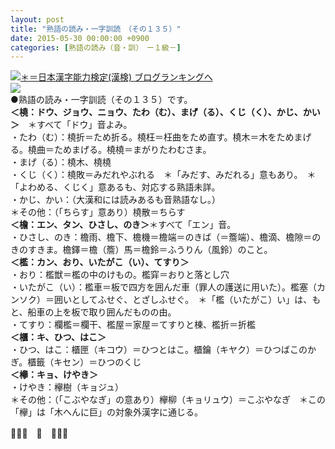 ```yaml
---
layout: post
title: "熟語の読み・一字訓読　（その１３５）"
date: 2015-05-30 00:00:00 +0900
categories: [熟語の読み（音・訓）　ー１級－]
---
```


[![](/syuusyuu9701/assets/images/熟語の読み・一字訓読-（その１３５）-br_c_3028_1.gif)＊＝](http://blog.with2.net/link.php?1659096:3028 "日本漢字能力検定(漢検) ブログランキングへ")[日本漢字能力検定(漢検) ブログランキングへ](http://blog.with2.net/link.php?1659096:3028)  
![](/syuusyuu9701/assets/images/熟語の読み・一字訓読-（その１３５）-f6a1f696bdc965621c360c5339f16267.jpg)  
●熟語の読み・一字訓読（その１３５）です。  
**＜橈：ドウ、ジョウ、ニョウ、たわ（む）、まげ（る）、くじ（く）、かじ、かい＞**　＊すべて「ドウ」音よみ。  
・たわ（む）：橈折＝ため折る。橈枉＝枉曲をため直す。橈木＝木をためまげる。橈曲＝ためまげる。橈橈＝まがりたわむさま。  
・まげ（る）：橈木、橈橈  
・くじ（く）：橈敗＝みだれやぶれる　＊「みだす、みだれる」意もあり。　＊「よわめる、くじく」意あるも、対応する熟語未詳。  
・かじ、かい：（大漢和には読みあるも音熟語なし。）  
＊その他：（「ちらす」意あり）橈散＝ちらす  
**＜檐：エン、タン、ひさし、のき＞**＊すべて「エン」音。  
・ひさし、のき：檐雨、檐下、檐機＝檐端＝のきば（＝簷端）、檐滴、檐隙＝のきのすきま。檐鐸＝檐（簷）馬＝檐鈴＝ふうりん（風鈴）のこと。  
**＜檻：カン、おり、いたがこ（い）、てすり＞**  
・おり：檻獣＝檻の中のけもの。檻穽＝おりと落とし穴  
・いたがこ（い）：檻車＝板で四方を囲んだ車（罪人の護送に用いた）。檻塞（カンソク）＝囲いとしてふせぐ、とざしふせぐ。　＊「檻（いたがこ）い」は、もと、船車の上を板で取り囲んだものの由。  
・てすり：欄檻＝欄干、檻屋＝家屋＝てすりと棟、檻折＝折檻  
**＜櫃：キ、ひつ、はこ＞**  
・ひつ、はこ：櫃匣（キコウ）＝ひつとはこ。櫃鑰（キヤク）＝ひつばこのかぎ。櫃籤（キセン）＝ひつのくじ  
**＜欅：キョ、けやき＞**  
・けやき：欅樹（キョジュ）  
＊その他：（「こぶやなぎ」の意あり）欅柳（キョリュウ）＝こぶやなぎ　＊この「欅」は「木へんに巨」の対象外漢字に通じる。  
  
👋👋👋　🐑　👋👋👋  